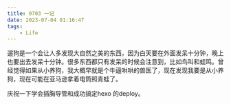 ```yaml
---
title: 0703 一记
date: 2023-07-04 01:16:47
tags:
    - Life
---
```

遛狗是一个会让人多发现大自然之美的东西，因为白天要在外面发呆十分钟，晚上也要出去发呆十分钟。很多东西都只有发呆的时候会注意到，比如鸟叫和蛙鸣。曾经觉得如果从小养狗，我大概早就是个牛逼哄哄的兽医了，现在发现我要是从小养狗，现在可能在亚马逊拿着电筒照青蛙了。

庆祝一下学会插胸导管和成功搞定hexo 的deploy。